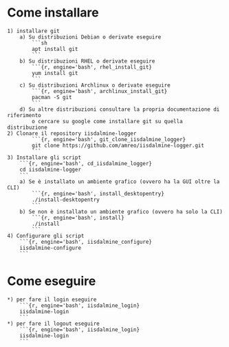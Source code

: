# Come installare
	1) installare git
		a) Su distribuzioni Debian o derivate eseguire
			```sh
			apt install git
			```
		b) Su distribuzioni RHEL o derivate eseguire
			```{r, engine='bash', rhel_install_git}
			yum install git
			```		
		c) Su distribuzioni Archlinux o derivate eseguire
			```{r, engine='bash', archlinux_install_git}
			pacman -S git
			```
		d) Su altre distribuzioni consultare la propria documentazione di riferimento 
			o cercare su google come installare git su quella distribuzione
	2) Clonare il repository iisdalmine-logger
			```{r, engine='bash', git_clone_iisdalmine_logger}
			git clone https://github.com/amreo/iisdalmine-logger.git
			```
	3) Installare gli script
		```{r, engine='bash', cd_iisdalmine_logger}
		cd iisdalmine-logger
		```
		a) Se è installato un ambiente grafico (ovvero ha la GUI oltre la CLI)
			```{r, engine='bash', install_desktopentry}
			./install-desktopentry
			```
		b) Se non è installato un ambiente grafico (ovvero ha solo la CLI)
			```{r, engine='bash', install}
			./install
			```
	4) Configurare gli script
		```{r, engine='bash', iisdalmine_configure}
		iisdalmine-configure
		```
# Come eseguire
	*) per fare il login eseguire 
		```{r, engine='bash', iisdalmine_login}
		iisdalmine-login
		```		
	*) per fare il logout eseguire
		```{r, engine='bash', iisdalmine_login}
		iisdalmine-login
		```		
